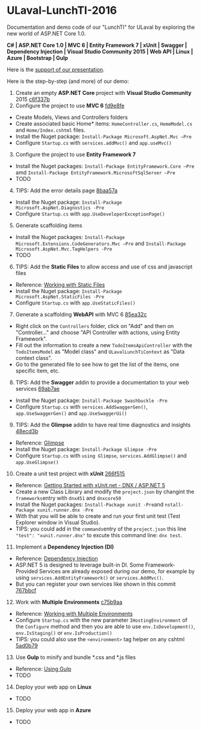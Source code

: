 # ULaval-LunchTI-2016

Documentation and demo code of our "LunchTI" for ULaval by exploring the new world of ASP.NET Core 1.0.

**C# | ASP.NET Core 1.0 | MVC 6 | Entity Framework 7 | xUnit | Swagger | Dependency Injection | Visual Studio Community 2015 | Web API | Linux | Azure | Bootstrap | Gulp**

Here is the [support of our presentation](https://github.com/nurunquebec/ULaval-LunchTI-2016/blob/master/Universit%C3%A9%20Laval%202016%20-%20Microsoft%20et%20le%20d%C3%A9veloppement%20web%20moderne.pdf).

Here is the step-by-step (and more) of our demo:
1. Create an empty **ASP.NET Core** project with **Visual Studio Community** 2015 [c6f337b](https://github.com/nurunquebec/ULaval-LunchTI-2016/commit/c6f337b2d067462878685ae5dc3be5ec1f263750)
2. Configure the project to use **MVC 6** [fd9e8fe](https://github.com/nurunquebec/ULaval-LunchTI-2016/commit/fd9e8feafa7a75a1ceee942c418c08a0e04c7fa5)
  * Create Models, Views and Controllers folders
  * Create associated basic Home* items: `HomeController.cs`, `HomeModel.cs` and `Home/Index.cshtml` files.
  * Install the Nuget package: `Install-Package Microsoft.AspNet.Mvc –Pre`
  * Configure `Startup.cs` with `services.addMvc()` and `app.useMvc()`
3. Configure the project to use **Entity Framework 7**
  * Install the Nuget packages: `Install-Package EntityFramework.Core –Pre` amd `Install-Package EntityFramework.MicrosoftSqlServer –Pre`
  * TODO
4. TIPS: Add the error details page [8baa57a](https://github.com/nurunquebec/ULaval-LunchTI-2016/commit/8baa57a00d5ec319d2e0f324ff6e5b949a18bb55)
  * Install the Nuget package: `Install-Package Microsoft.AspNet.Diagnostics -Pre`
  * Configure `Startup.cs` with `app.UseDeveloperExceptionPage()`
5. Generate scaffolding items
  * Install the Nuget packages: `Install-Package Microsoft.Extensions.CodeGenerators.Mvc –Pre` and `Install-Package Microsoft.AspNet.Mvc.TagHelpers -Pre`
  * TODO
6. TIPS: Add the **Static Files** to allow access and use of css and javascript files
  * Reference: [Working with Static Files](https://docs.asp.net/en/latest/fundamentals/static-files.html)
  * Install the Nuget package: `Install-Package Microsoft.AspNet.StaticFiles -Pre`
  * Configure `Startup.cs` with `app.UseStaticFiles()`
7. Generate a scaffolding **WebAPI** with MVC 6 [85ea32c](https://github.com/nurunquebec/ULaval-LunchTI-2016/commit/85ea32c83798fde67d70be49a33e2a61ea81b962)
  * Right click on the `Controllers` folder, click on "Add" and then on "Controller..." and choose "API Controller with actions, using Entity Framework".
  * Fill out the information to create a new `TodoItemsApiController` with the `TodoItemsModel` as "Model class" and `ULavalLunchTiContext` as "Data context class".
  * Go to the generated file to see how to get the list of the items, one specific item, etc.
8. TIPS: Add the **Swagger** addin to provide a documentation to your web services [69ab7ae](https://github.com/nurunquebec/ULaval-LunchTI-2016/commit/69ab7ae62db74066fbfa08d8246f209e6807241c)
  * Install the Nuget package: `Install-Package Swashbuckle -Pre`
  * Configure `Startup.cs` with `services.AddSwaggerGen()`, `app.UseSwaggerGen()` and `app.UseSwaggerUi()`
9. TIPS: Add the **Glimpse** addin to have real time diagnostics and insights [48ecd3b](https://github.com/nurunquebec/ULaval-LunchTI-2016/commit/48ecd3bfc47858da3b48e0138592c981c3868ea3)
  * Reference: [Glimpse](http://getglimpse.com/)
  * Install the Nuget package: `Install-Package Glimpse -Pre`
  * Configure `Startup.cs` with `using Glimpse`, `services.AddGlimpse()` and `app.UseGlimpse()`
10. Create a unit test project with **xUnit** [266f515](https://github.com/nurunquebec/ULaval-LunchTI-2016/commit/266f5151b256c178b114e6ab1ed1cbf476af4770)
  * Reference: [Getting Started with xUnit.net - DNX / ASP.NET 5](http://xunit.github.io/docs/getting-started-dnx.html)
  * Create a new Class Library and modify the `project.json` by changint the `frameworks`entry with `dnx451` and `dnxcore50`
  * Install the Nuget packages: `Install-Package xunit -Pre`and `nstall-Package xunit.runner.dnx -Pre`
  * With that you will be able to create and run your first unit test (Test Explorer window in Visual Studio).
  * TIPS: you could add in the `commands`entry of the `project.json` this line `"test": "xunit.runner.dnx"` to excute this command line: `dnx test`.
11. Implement a **Dependency Injection (DI)**
  * Reference: [Dependency Injection](https://docs.asp.net/en/latest/fundamentals/dependency-injection.html)
  * ASP.NET 5 is designed to leverage built-in DI. Some Framework-Provided Services are already exposed during our demo, for example by using `services.AddEntityFramework()` or `services.AddMvc()`.
  * But you can register your own services like shown in this commit [767bbcf](https://github.com/nurunquebec/ULaval-LunchTI-2016/commit/767bbcf4532e3425632def515a0e732387018f17)
12. Work with **Multiple Environments** [c75b9aa](https://github.com/nurunquebec/ULaval-LunchTI-2016/commit/c75b9aa1c6e2dee3c72446bbda4472c58078c85f)
  * Reference: [Working with Multiple Environments](https://docs.asp.net/en/latest/fundamentals/environments.html)
  * Configure `Startup.cs` with the new parameter `IHostingEnvironment` of the `Configure` method and then you are able to use `env.IsDevelopment()`, `env.IsStaging()` or `env.IsProduction()`
  * TIPS: you could also use the `<environment>` tag helper on any cshtml [5ad0b79](https://github.com/nurunquebec/ULaval-LunchTI-2016/commit/5ad0b79c4d7a6393fa9e4a056f44b9c9ce042f71)
13. Use **Gulp** to minify and bundle *.css and *.js files
  * Reference: [Using Gulp](http://docs.asp.net/en/latest/client-side/using-gulp.html)
  * TODO
14. Deploy your web app on **Linux**
  * TODO
15. Deploy your web app in **Azure**
  * TODO

